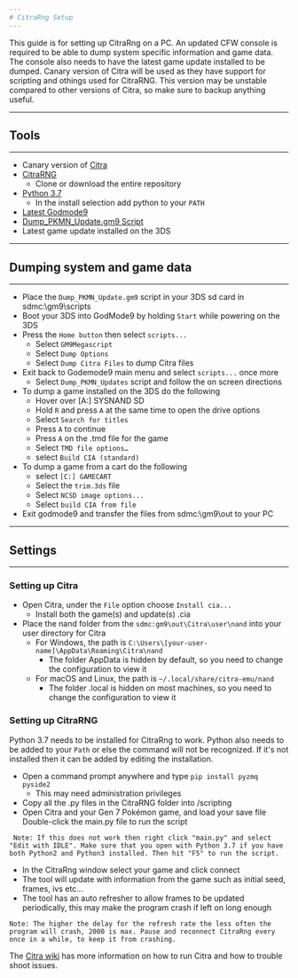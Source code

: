 ```yaml
---
# CitraRng Setup
---
```


This guide is for setting up CitraRng on a PC. An updated CFW console is required to be able to dump system specific information and game data. The console also needs to have the latest game update installed to be dumped. Canary version of Citra will be used as they have support for scripting and othings used for CitraRNG. This version may be unstable compared to other versions of Citra, so make sure to backup anything useful.

---
## Tools
---

- Canary version of [Citra](https://github.com/citra-emu/citra-canary/releases)
- [CitraRNG](https://github.com/Admiral-Fish/CitraRNG)
    - Clone or download the entire repository
- [Python 3.7](https://www.python.org/downloads/)
    - In the install selection add python to your `PATH`
- [Latest Godmode9](https://github.com/d0k3/GodMode9/releases)
- [Dump_PKMN_Update.gm9 Script](https://cdn.discordapp.com/attachments/389206049401470976/435566091457134598/Dump_PKMN_Updates.gm9)
- Latest game update installed on the 3DS

---
## Dumping system and game data
---

- Place the `Dump_PKMN_Update.gm9` script in  your 3DS sd card in sdmc:\gm9\scripts
- Boot your 3DS into GodMode9 by holding `Start` while powering on the 3DS
- Press the `Home button` then select `scripts...`
    - Select `GM9Megascript`
    - Select `Dump Options` 
    - Select `Dump Citra Files` to dump Citra files
- Exit back to Godemode9 main menu and select `scripts...` once more 
    - Select `Dump_PKMN_Updates` script and follow the on screen directions
- To dump a game installed on the 3DS do the following
    - Hover over [A:] SYSNAND SD  
    - Hold `R` and press `A` at the same time to open the drive options
    - Select `Search for titles`
    - Press `A` to continue
    - Press `A` on the .tmd file for the game
    - Select `TMD file options…`
    - select `Build CIA (standard)`
- To dump a game from a cart do the following
    - select `[C:] GAMECART`
    - Select the `trim.3ds` file
    - Select `NCSD image options...`
    - Select `build CIA from file`
- Exit godmode9 and transfer the files from sdmc:\gm9\out to your PC

---
## Settings
---

### Setting up Citra 

- Open Citra, under the `File` option choose `Install cia...`
    - Install both the game(s) and update(s) .cia
- Place the nand folder from the `sdmc:gm9\out\Citra\user\nand` into your user directory for Citra   
    - For Windows, the path is `C:\Users\[your-user-name]\AppData\Roaming\Citra\nand`
        - The folder AppData is hidden by default, so you need to change the configuration to view it
    - For macOS and Linux, the path is `~/.local/share/citra-emu/nand`
        - The folder .local is hidden on most machines, so you need to change the configuration to view it

### Setting up CitraRNG

Python 3.7 needs to be installed for CitraRng to work. Python also needs to be added to your `Path` or else the command will not be recognized. If it's not installed then it can be added by editing the installation.

- Open a command prompt anywhere and type `pip install pyzmq pyside2`
    - This may need administration privileges 
- Copy all the .py files in the CitraRNG folder into <your Citra directory>/scripting
- Open Citra and your Gen 7 Pokémon game, and load your save file
Double-click the main.py file to run the script

``` Note: If this does not work then right click "main.py" and select "Edit with IDLE". Make sure that you open with Python 3.7 if you have both Python2 and Python3 installed. Then hit "F5" to run the script.```

- In the CitraRng window select your game and click connect
- The tool will update with information from the game such as initial seed, frames, ivs etc...
- The tool has an auto refresher to allow frames to be updated periodically, this may make the program crash if left on long enough

```Note: The higher the delay for the refresh rate the less often the program will crash, 2000 is max. Pause and reconnect CitraRng every once in a while, to keep it from crashing.```

The [Citra wiki](https://citra-emu.org/wiki/home/) has more information on how to run Citra and how to trouble shoot issues.
